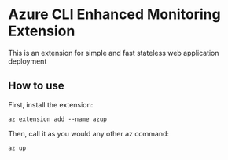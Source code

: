 # Azure CLI Enhanced Monitoring Extension #
This is an extension for simple and fast stateless web application deployment

## How to use ##
First, install the extension:
```
az extension add --name azup
```

Then, call it as you would any other az command:
```
az up
```